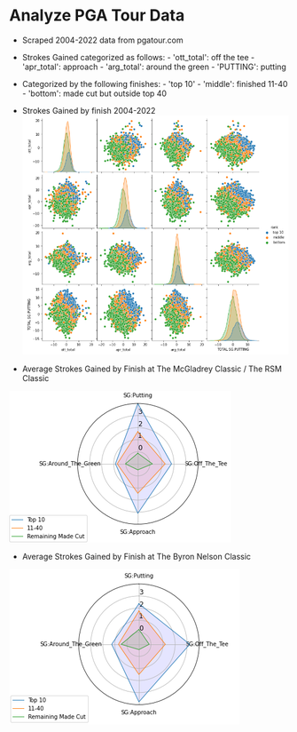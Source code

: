 # Analyze PGA Tour Data

- Scraped 2004-2022 data from pgatour.com
- Strokes Gained categorized as follows:
      - 'ott_total': off the tee
      - 'apr_total': approach
      - 'arg_total': around the green
      - 'PUTTING': putting
- Categorized by the following finishes:
      - 'top 10'
      - 'middle': finished 11-40
      - 'bottom': made cut but outside top 40


- Strokes Gained by finish 2004-2022
![](/images/_sg_by_finish.png)

- Average Strokes Gained by Finish at The McGladrey Classic / The RSM Classic

![](/images/_McGladrey.png)


- Average Strokes Gained by Finish at The Byron Nelson Classic

![](/images/_hp_golf.png)
